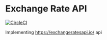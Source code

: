 # Exchange Rate API

[![CircleCI](https://circleci.com/gh/sergiopoliveira/exchange-rate.svg?style=svg)](https://circleci.com/gh/sergiopoliveira/exchange-rate)

Implementing https://exchangeratesapi.io/ api